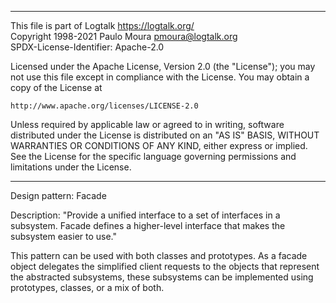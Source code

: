 ________________________________________________________________________

This file is part of Logtalk <https://logtalk.org/>  
Copyright 1998-2021 Paulo Moura <pmoura@logtalk.org>  
SPDX-License-Identifier: Apache-2.0

Licensed under the Apache License, Version 2.0 (the "License");
you may not use this file except in compliance with the License.
You may obtain a copy of the License at

    http://www.apache.org/licenses/LICENSE-2.0

Unless required by applicable law or agreed to in writing, software
distributed under the License is distributed on an "AS IS" BASIS,
WITHOUT WARRANTIES OR CONDITIONS OF ANY KIND, either express or implied.
See the License for the specific language governing permissions and
limitations under the License.
________________________________________________________________________


Design pattern:
	Facade

Description:
	"Provide a unified interface to a set of interfaces in a subsystem.
	Facade defines a higher-level interface that makes the subsystem
	easier to use."

This pattern can be used with both classes and prototypes. As a facade
object delegates the simplified client requests to the objects that
represent the abstracted subsystems, these subsystems can be implemented
using prototypes, classes, or a mix of both.

